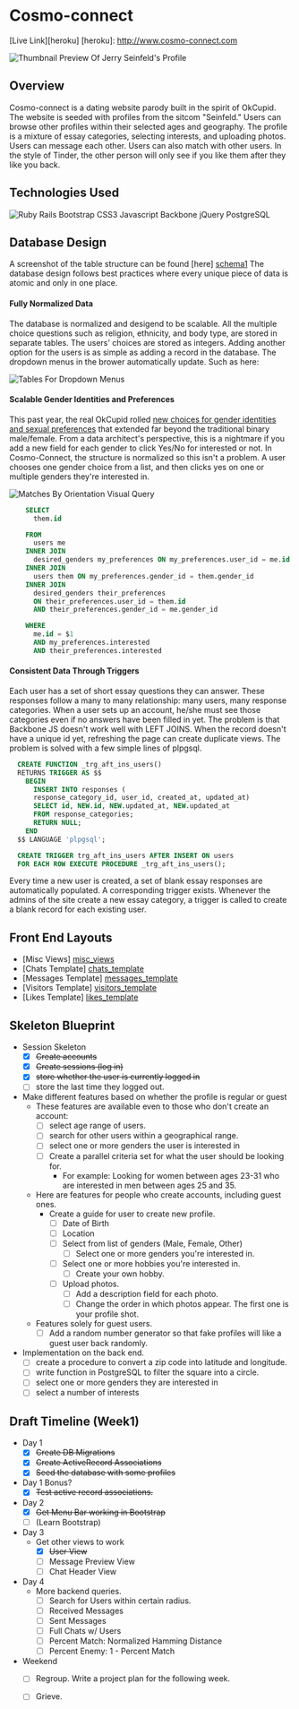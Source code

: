 # Cosmo-connect

[Live Link][heroku]
[heroku]: http://www.cosmo-connect.com

[profile_jerry]: https://github.com/zelaznik/cosmo_connect/blob/master/_readme/jerry_profile.jpg
![Thumbnail Preview Of Jerry Seinfeld's Profile][profile_jerry]



## Overview
Cosmo-connect is a dating website parody built in the spirit of OkCupid.  The website is seeded with profiles from the sitcom "Seinfeld."  Users can browse other profiles within their selected ages and geography.  The profile is a mixture of essay categories, selecting interests, and uploading photos.  Users can message each other.  Users can also match with other users.  In the style of Tinder, the other person will only see if you like them after they like you back.

## Technologies Used
[technologies]: https://github.com/zelaznik/cosmo_connect/blob/master/_readme/technologies.jpg
![Ruby Rails Bootstrap CSS3 Javascript Backbone jQuery PostgreSQL][technologies]

##  Database Design
A screenshot of the table structure can be found [here] [schema1]  The database design follows best practices where every unique piece of data is atomic and only in one place.

[schema1]: ./_readme/cosmo_schema.gif

#### Fully Normalized Data

The database is normalized and desigend to be scalable.  All the multiple choice questions such as religion, ethnicity, and body type, are stored in separate tables.  The users' choices are stored as integers.  Adding another option for the users is as simple as adding a record in the database.  The dropdown menus in the brower automatically update.  Such as here:

[start_game]: https://raw.githubusercontent.com/zelaznik/cosmo_connect/master/_readme/drop_down_tables.gif
![Tables For Dropdown Menus][start_game]

#### Scalable Gender Identities and Preferences
This past year, the real OkCupid rolled [new choices for gender identities and sexual preferences](http://www.huffingtonpost.com/2014/11/17/okcupid-new-gender-options_n_6172434.html) that extended far beyond the traditional binary male/female.  From a data architect's perspective, this is a nightmare if you add a new field for each gender to click Yes/No for interested or not.  In Cosmo-Connect, the structure is normalized so this isn't a problem.  A user chooses one gender choice from a list, and then clicks yes on one or multiple genders they're interested in.

[matches_by_orientation_query]: https://raw.githubusercontent.com/zelaznik/cosmo_connect/master/_readme/matches_by_orientation_query.gif
![Matches By Orientation Visual Query][matches_by_orientation_query]

```sql
    SELECT
      them.id

    FROM
      users me
    INNER JOIN
      desired_genders my_preferences ON my_preferences.user_id = me.id
    INNER JOIN
      users them ON my_preferences.gender_id = them.gender_id
    INNER JOIN
      desired_genders their_preferences
      ON their_preferences.user_id = them.id
      AND their_preferences.gender_id = me.gender_id

    WHERE
      me.id = $1
      AND my_preferences.interested
      AND their_preferences.interested
```

#### Consistent Data Through Triggers

Each user has a set of short essay questions they can answer.  These responses follow a many to many relationship: many users, many response categories.  When a user sets up an account, he/she must see those categories even if no answers have been filled in yet.  The problem is that Backbone JS doesn't work well with LEFT JOINS.  When the record doesn't have a unique id yet, refreshing the page can create duplicate views.  The problem is solved with a few simple lines of plpgsql.

```sql
  CREATE FUNCTION _trg_aft_ins_users()
  RETURNS TRIGGER AS $$
    BEGIN
      INSERT INTO responses (
      response_category_id, user_id, created_at, updated_at)
      SELECT id, NEW.id, NEW.updated_at, NEW.updated_at
      FROM response_categories;
      RETURN NULL;
    END
  $$ LANGUAGE 'plpgsql';

  CREATE TRIGGER trg_aft_ins_users AFTER INSERT ON users
  FOR EACH ROW EXECUTE PROCEDURE _trg_aft_ins_users();
```

Every time a new user is created, a set of blank essay responses are automatically populated.  A corresponding trigger exists.  Whenever the admins of the site create a new essay category, a trigger is called to create a blank record for each existing user.


## Front End Layouts
* [Misc Views] [misc_views]
* [Chats Template] [chats_template]
* [Messages Template] [messages_template]
* [Visitors Template] [visitors_template]
* [Likes Template] [likes_template]

[misc_views]: ./layouts/misc_views.jpg
[chats_template]: ./layouts/chats_template.jpg
[messages_template]: ./layouts/messages_templates.jpg
[visitors_template]: ./layouts/visitors_template.jpg
[likes_template]: ./layouts/likes_template.jpg

## Skeleton Blueprint
- Session Skeleton
  - [X] ~~Create accounts~~
  - [X] ~~Create sessions (log in)~~
  - [X] ~~store whether the user is currently logged in~~
  - [ ] store the last time they logged out.

- Make different features based on whether the profile is regular or guest
  - These features are available even to those who don't create an account:
    - [ ] select age range of users.
    - [ ] search for other users within a geographical range.
    - [ ] select one or more genders the user is interested in
    - [ ] Create a parallel criteria set for what the user should be looking for.
      - For example: Looking for women between ages 23-31 who are interested in men between ages 25 and 35.

  - Here are features for people who create accounts, including guest ones.
    - Create a guide for user to create new profile.
      - [ ] Date of Birth
      - [ ] Location
      - [ ] Select from list of genders (Male, Female, Other)
        - [ ] Select one or more genders you're interested in.
      - [ ] Select one or more hobbies you're interested in.
        - [ ] Create your own hobby.
      - [ ] Upload photos.
        - [ ] Add a description field for each photo.
        - [ ] Change the order in which photos appear.  The first one is your profile shot.

  - Features solely for guest users.
    - [ ] Add a random number generator so that fake profiles will like a guest user back randomly.

- Implementation on the back end.
    - [ ] create a procedure to convert a zip code into latitude and longitude.
    - [ ] write function in PostgreSQL to filter the square into a circle.
  - [ ] select one or more genders they are interested in
  - [ ] select a number of interests

## Draft Timeline (Week1)

- Day 1
  - [X] ~~Create DB Migrations~~
  - [X] ~~Create ActiveRecord Associations~~
  - [X] ~~Seed the database with some profiles~~
- Day 1 Bonus?
  - [X] ~~Test active record associations.~~

- Day 2
  - [X] ~~Get Menu Bar working in Bootstrap~~
  - [ ] (Learn Bootstrap)

- Day 3
  - Get other views to work
    - [X] ~~User View~~
    - [ ] Message Preview View
    - [ ] Chat Header View

- Day 4
  - More backend queries.
    - [ ] Search for Users within certain radius.
    - [ ] Received Messages
    - [ ] Sent Messages
    - [ ] Full Chats w/ Users
    - [ ] Percent Match: Normalized Hamming Distance
    - [ ] Percent Enemy: 1 - Percent Match

- Weekend
  - [ ] Regroup.  Write a project plan for the following week.
  - [ ] Grieve.



<!-- The rest of this template is stolen from a sapmle proposal.
## Implementation Timeline

### Phase 1: User Authentication, Blog Creation (~1 day)
I will implement user authentication in Rails based on the practices learned at
App Academy. By the end of this phase, users will be able to create blogs using
a simple text form in a Rails view. The most important part of this phase will
be pushing the app to Heroku and ensuring that everything works before moving on
to phase 2.

[Details][phase-one]

### Phase 2: Viewing Blogs and Posts (~2 days)
I will add API routes to serve blog and post data as JSON, then add Backbone
models and collections that fetch data from those routes. By the end of this
phase, users will be able to create blogs and view both blogs and posts, all
inside a single Backbone app.

[Details][phase-two]

### Phase 3: Editing and Displaying Posts (~2 days)
I plan to use third-party libraries to add functionality to the `PostForm` and
`PostShow` views in this phase. First I'll need to add a Markdown editor to the
`PostForm`, and make sure that the Markdown is properly escaped and formatted in
the `PostShow` view. I also plan to integrate Filepicker for file upload so
users can add images to blog posts.

[Details][phase-three]

### Phase 4: User Feeds (~1-2 days)
I'll start by adding a `feed` route that uses the `current_user`'s
`subscribed_blogs` association to serve a list of blog posts ordered
chronologically. On the Backbone side, I'll make a `FeedShow` view whose `posts`
collection fetches from the new route.  Ultimately, this will be the page users
see after logging in.

[Details][phase-four]

### Phase 5: Searching for Blogs and Posts (~2 days)
I'll need to add `search` routes to both the Blogs and Posts controllers. On the
Backbone side, there will be a `SearchResults` composite view has `BlogsIndex`
and `PostsIndex` subviews. These views will use plain old `blogs` and `posts`
collections, but they will fetch from the new `search` routes.

[Details][phase-five]

### Bonus Features (TBD)
- [ ] "Like" button and counter for posts
- [ ] Custom blog urls
- [ ] Pagination/infinite scroll
- [ ] Activity history (e.g. likes, reblogs, taggings)
- [ ] Post types (image posts, quote posts, etc)
- [ ] Reblogging
- [ ] Multiple sessions/session management
- [ ] User avatars
- [ ] Typeahead search bar

[phase-one]: ./docs/phases/phase1.md
[phase-two]: ./docs/phases/phase2.md
[phase-three]: ./docs/phases/phase3.md
[phase-four]: ./docs/phases/phase4.md
[phase-five]: ./docs/phases/phase5.md

-->
